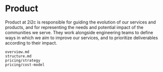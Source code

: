 # Product

Product at 2i2c is responsible for guiding the evolution of our services and products, and for representing the needs and potential impact of the communities we serve.
They work alongside engineering teams to define ways in which we aim to improve our services, and to prioritize deliverables according to their impact.

```{toctree}
overview.md
structure.md
pricing/strategy
pricing/cost-model
```
